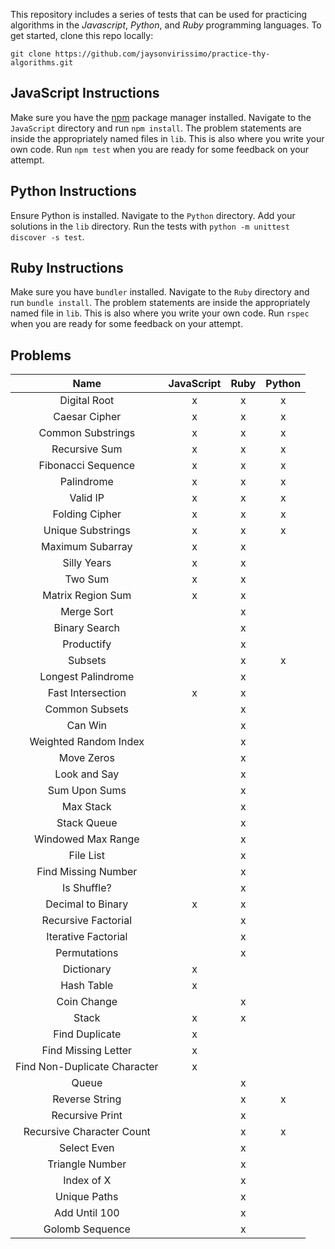 This repository includes a series of tests that can be used for practicing algorithms in the _Javascript_, _Python_, and _Ruby_ programming languages.
To get started, clone this repo locally:
```
git clone https://github.com/jaysonvirissimo/practice-thy-algorithms.git
```

## JavaScript Instructions
Make sure you have the [npm](https://www.npmjs.com/) package manager installed.
Navigate to the `JavaScript` directory and run `npm install`.
The problem statements are inside the appropriately named files in `lib`.
This is also where you write your own code.
Run `npm test` when you are ready for some feedback on your attempt.

## Python Instructions
Ensure Python is installed.
Navigate to the `Python` directory.
Add your solutions in the `lib` directory.
Run the tests with `python -m unittest discover -s test`.

## Ruby Instructions
Make sure you have `bundler` installed.
Navigate to the `Ruby` directory and run `bundle install`.
The problem statements are inside the appropriately named file in `lib`.
This is also where you write your own code.
Run `rspec` when you are ready for some feedback on your attempt.

## Problems
| Name                         | JavaScript | Ruby | Python |
|:----------------------------:|:----------:|:----:|:------:|
| Digital Root                 | x          | x    | x      |
| Caesar Cipher                | x          | x    | x      |
| Common Substrings            | x          | x    | x      |
| Recursive Sum                | x          | x    | x      |
| Fibonacci Sequence           | x          | x    | x      |
| Palindrome                   | x          | x    | x      |
| Valid IP                     | x          | x    | x      |
| Folding Cipher               | x          | x    | x      |
| Unique Substrings            | x          | x    | x      |
| Maximum Subarray             | x          | x    |        |
| Silly Years                  | x          | x    |        |
| Two Sum                      | x          | x    |        |
| Matrix Region Sum            | x          | x    |        |
| Merge Sort                   |            | x    |        |
| Binary Search                |            | x    |        |
| Productify                   |            | x    |        |
| Subsets                      |            | x    | x      |
| Longest Palindrome           |            | x    |        |
| Fast Intersection            | x          | x    |        |
| Common Subsets               |            | x    |        |
| Can Win                      |            | x    |        |
| Weighted Random Index        |            | x    |        |
| Move Zeros                   |            | x    |        |
| Look and Say                 |            | x    |        |
| Sum Upon Sums                |            | x    |        |
| Max Stack                    |            | x    |        |
| Stack Queue                  |            | x    |        |
| Windowed Max Range           |            | x    |        |
| File List                    |            | x    |        |
| Find Missing Number          |            | x    |        |
| Is Shuffle?                  |            | x    |        |
| Decimal to Binary            | x          | x    |        |
| Recursive Factorial          |            | x    |        |
| Iterative Factorial          |            | x    |        |
| Permutations                 |            | x    |        |
| Dictionary                   | x          |      |        |
| Hash Table                   | x          |      |        |
| Coin Change                  |            | x    |        |
| Stack                        | x          | x    |        |
| Find Duplicate               | x          |      |        |
| Find Missing Letter          | x          |      |        |
| Find Non-Duplicate Character | x          |      |        |
| Queue                        |            | x    |        |
| Reverse String               |            | x    | x      |
| Recursive Print              |            | x    |        |
| Recursive Character Count    |            | x    | x      |
| Select Even                  |            | x    |        |
| Triangle Number              |            | x    |        |
| Index of X                   |            | x    |        |
| Unique Paths                 |            | x    |        |
| Add Until 100                |            | x    |        |
| Golomb Sequence              |            | x    |        |
